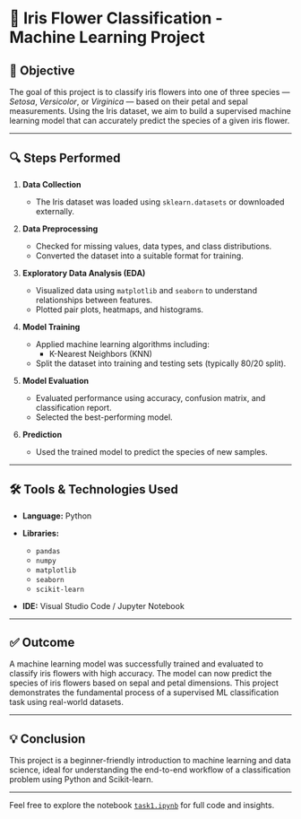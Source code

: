 # 🌸 Iris Flower Classification - Machine Learning Project

## 📌 Objective

The goal of this project is to classify iris flowers into one of three species — *Setosa*, *Versicolor*, or *Virginica* — based on their petal and sepal measurements. Using the Iris dataset, we aim to build a supervised machine learning model that can accurately predict the species of a given iris flower.

---

## 🔍 Steps Performed

1. **Data Collection**  
   - The Iris dataset was loaded using `sklearn.datasets` or downloaded externally.
   
2. **Data Preprocessing**  
   - Checked for missing values, data types, and class distributions.
   - Converted the dataset into a suitable format for training.

3. **Exploratory Data Analysis (EDA)**  
   - Visualized data using `matplotlib` and `seaborn` to understand relationships between features.
   - Plotted pair plots, heatmaps, and histograms.

4. **Model Training**  
   - Applied machine learning algorithms including:
     - K-Nearest Neighbors (KNN)  
   - Split the dataset into training and testing sets (typically 80/20 split).

5. **Model Evaluation**  
   - Evaluated performance using accuracy, confusion matrix, and classification report.
   - Selected the best-performing model.

6. **Prediction**  
   - Used the trained model to predict the species of new samples.

---

## 🛠️ Tools & Technologies Used

- **Language:** Python  
- **Libraries:**  
  - `pandas`  
  - `numpy`  
  - `matplotlib`  
  - `seaborn`  
  - `scikit-learn`

- **IDE:** Visual Studio Code / Jupyter Notebook

---

## ✅ Outcome

A machine learning model was successfully trained and evaluated to classify iris flowers with high accuracy. The model can now predict the species of iris flowers based on sepal and petal dimensions. This project demonstrates the fundamental process of a supervised ML classification task using real-world datasets.

---

## 💡 Conclusion

This project is a beginner-friendly introduction to machine learning and data science, ideal for understanding the end-to-end workflow of a classification problem using Python and Scikit-learn.

---

Feel free to explore the notebook [`task1.ipynb`](task1.ipynb) for full code and insights.
